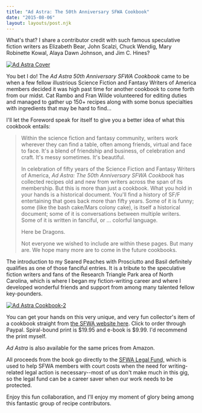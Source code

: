 ```yaml
---
title: "Ad Astra: The 50th Anniversary SFWA Cookbook"
date: "2015-08-06"
layout: layouts/post.njk
---
```


What's that? I share a contributor credit with such famous speculative fiction writers as Elizabeth Bear, John Scalzi, Chuck Wendig, Mary Robinette Kowal, Alaya Dawn Johnson, and Jim C. Hines?

[![Ad Astra Cover](images/Ad-Astra-Cover-372x500.jpg)](http://thegourmez.com/wp-content/uploads/2015/08/Ad-Astra-Cover.jpg)

You bet I do! The _Ad Astra 50th Anniversary SFWA Cookbook_ came to be when a few fellow illustrious Science Fiction and Fantasy Writers of America members decided it was high past time for another cookbook to come forth from our midst. Cat Rambo and Fran Wilde volunteered for editing duties and managed to gather up 150+ recipes along with some bonus specialties with ingredients that may be hard to find...

I'll let the Foreword speak for itself to give you a better idea of what this cookbook entails:

> Within the science fiction and fantasy community, writers work wherever they can find a table, often among friends, virtual and face to face. It's a blend of friendship and business, of celebration and craft. It's messy sometimes. It's beautiful.
>
> In celebration of fifty years of the Science Fiction and Fantasy Writers of America, _Ad Astra: The 50th Anniversary SFWA Cookbook_ has collected recipes old and new from writers across the span of its membership. But this is more than just a cookbook. What you hold in your hands is a historical document. You'll find a history of SF/F entertaining that goes back more than fifty years. Some of it is funny; some (like the bash cake/Mars colony cake), is itself a historical document; some of it is conversations between multiple writers. Some of it is written in fanciful, or ... colorful language.
>
> Here be Dragons.
>
> Not everyone we wished to include are within these pages. But many are. We hope many more are to come in the future cookbooks.

The introduction to my Seared Peaches with Prosciutto and Basil definitely qualifies as one of those fanciful entries. It is a tribute to the speculative fiction writers and fans of the Research Triangle Park area of North Carolina, which is where I began my fiction-writing career and where I developed wonderful friends and support from among many talented fellow key-pounders.

[![Ad Astra Cookbook-2](images/Ad-Astra-Cookbook-2-1024x759.jpg)](http://thegourmez.com/wp-content/uploads/2015/08/Ad-Astra-Cookbook-2.jpg)

You can get your hands on this very unique, and very fun collector's item of a cookbook straight from [the SFWA website here](https://www.sfwa.org/sfwa-publications/preorder-your-sfwa-cookbook-now/). Click to order through Paypal. Spiral-bound print is $19.95 and e-book is $9.99. I'd recommend the print myself.

_Ad Astra_ is also available for the same prices from Amazon.

All proceeds from the book go directly to the [SFWA Legal Fund,](https://www.sfwa.org/about/benevolent-funds/legal-fund/) which is used to help SFWA members with court costs when the need for writing-related legal action is necessary--most of us don't make much in this gig, so the legal fund can be a career saver when our work needs to be protected.

Enjoy this fun collaboration, and I'll enjoy my moment of glory being among this fantastic group of recipe contributors.
